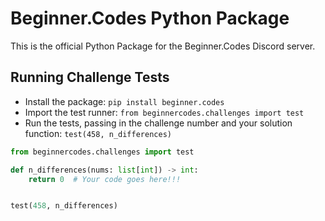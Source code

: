 # Beginner.Codes Python Package

This is the official Python Package for the Beginner.Codes Discord server.

## Running Challenge Tests

- Install the package: `pip install beginner.codes`
- Import the test runner: `from beginnercodes.challenges import test`
- Run the tests, passing in the challenge number and your solution function: `test(458, n_differences)`
```python
from beginnercodes.challenges import test

def n_differences(nums: list[int]) -> int:
    return 0  # Your code goes here!!!


test(458, n_differences)
```

